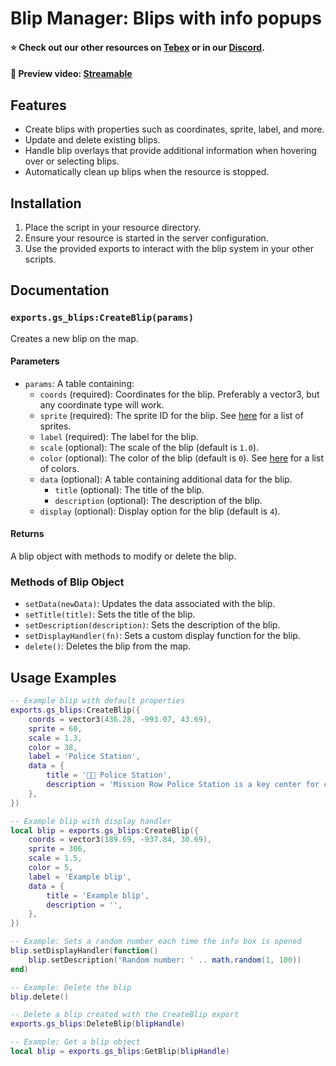 # Blip Manager: Blips with info popups

#### ⭐ Check out our other resources on [Tebex](https://gamzky-scripts.tebex.io/) or in our [Discord](https://discord.com/invite/sjFP3HrWc3).
#### 📼 Preview video: [Streamable](https://streamable.com/la3460)

## Features

- Create blips with properties such as coordinates, sprite, label, and more.
- Update and delete existing blips.
- Handle blip overlays that provide additional information when hovering over or selecting blips.
- Automatically clean up blips when the resource is stopped.

## Installation

1. Place the script in your resource directory.
2. Ensure your resource is started in the server configuration.
3. Use the provided exports to interact with the blip system in your other scripts.

## Documentation

### `exports.gs_blips:CreateBlip(params)`
Creates a new blip on the map.
#### Parameters
- `params`: A table containing:
  - `coords` (required): Coordinates for the blip. Preferably a vector3, but any coordinate type will work.
  - `sprite` (required): The sprite ID for the blip. See [here](https://docs.fivem.net/game-references/blips/) for a list of sprites.
  - `label` (required): The label for the blip.
  - `scale` (optional): The scale of the blip (default is `1.0`).
  - `color` (optional): The color of the blip (default is `0`). See [here](https://docs.fivem.net/docs/game-references/blips/#blip-colors) for a list of colors.
  - `data` (optional): A table containing additional data for the blip.
    - `title` (optional): The title of the blip.
    - `description` (optional): The description of the blip.
  - `display` (optional): Display option for the blip (default is `4`).

#### Returns

A blip object with methods to modify or delete the blip.

### Methods of Blip Object

- `setData(newData)`: Updates the data associated with the blip.
- `setTitle(title)`: Sets the title of the blip.
- `setDescription(description)`: Sets the description of the blip.
- `setDisplayHandler(fn)`: Sets a custom display function for the blip.
- `delete()`: Deletes the blip from the map.

## Usage Examples

```lua
-- Example blip with default properties
exports.gs_blips:CreateBlip({
	coords = vector3(436.28, -993.07, 43.69),
	sprite = 60,
	scale = 1.3,
	color = 38,
	label = 'Police Station',
	data = {
		title = '👮🏽 Police Station',
		description = 'Mission Row Police Station is a key center for city police operations, equipped with holding cells, offices, and an impound lot.',
	},
})
```

```lua
-- Example blip with display handler
local blip = exports.gs_blips:CreateBlip({
	coords = vector3(189.69, -937.84, 30.69),
	sprite = 306,
	scale = 1.5,
	color = 5,
	label = 'Example blip',
	data = {
		title = 'Example blip',
		description = '',
	},
})

-- Example: Sets a random number each time the info box is opened
blip.setDisplayHandler(function()
	blip.setDescription('Random number: ' .. math.random(1, 100))
end)

-- Example: Delete the blip
blip.delete()
```

```lua
-- Delete a blip created with the CreateBlip export
exports.gs_blips:DeleteBlip(blipHandle)

-- Example: Get a blip object
local blip = exports.gs_blips:GetBlip(blipHandle)
```
